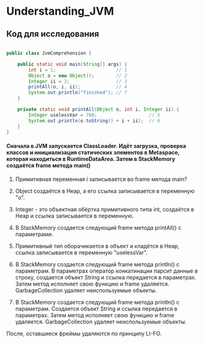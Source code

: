 # Understanding_JVM

## Код для исследования
```java

public class JvmComprehension {

    public static void main(String[] args) {
        int i = 1;                      // 1
        Object o = new Object();        // 2
        Integer ii = 2;                 // 3
        printAll(o, i, ii);             // 4
        System.out.println("finished"); // 7
    }

    private static void printAll(Object o, int i, Integer ii) {
        Integer uselessVar = 700;                   // 5
        System.out.println(o.toString() + i + ii);  // 6
    }
}

```
#### Сначала в JVM запускается ClassLoader. Идёт загрузка, проверка классов и инициализация статических элементов в Metaspace, которая находиться в RuntimeDataArea. Затем в StackMemory создаётся frame метода main()
1. Примитивная переменная i записывается во frame метода main?

2. Object создаётся в Heap, а его ссылка записывается в переменную "o".

3. Integer - это объектная обёртка примитивного типа int, создаётся в Heap и ссылка записывается в переменную.

4. В StackMemory создается следующий frame метода printAll() с параметрами.

5. Примитивный тип оборачикается в объект и кладётся в Heap, ссылка записывается в переменную "uselessVar".

6. В StackMemory создается следующий frame метода println() с параметрам. В параметрах оператор конкатинации парсит данные в строку, создается объект String и ссылка передается в параметрах. Затем метод исполняет свою функцию и frame удаляется. GarbageCollection удаляет неиспользуемые объекты.

7. В StackMemory создается следующий frame метода println() с параметрам. Создается объект String и ссылка передается в параметрах. Затем метод исполняет свою функцию и frame удаляется. GarbageCollection удаляет неиспользуемые объекты.

После, оставшиеся фреймы удаляются по принципу LI-FO.
